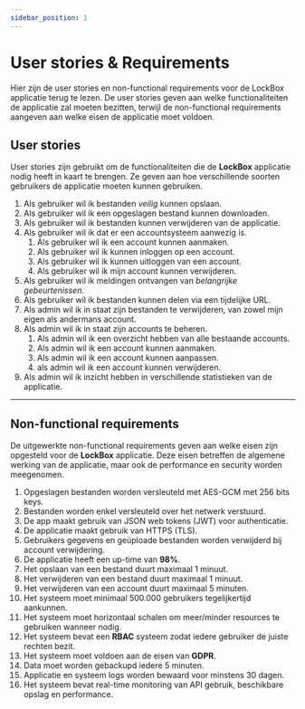```yaml
---
sidebar_position: 1
---
```

# User stories & Requirements 

Hier zijn de user stories en non-functional requirements voor de LockBox applicatie terug te lezen. De user stories geven aan welke functionaliteiten de applicatie zal moeten bezitten, terwijl de non-functional requirements aangeven aan welke eisen de applicatie moet voldoen. 

## User stories

User stories zijn gebruikt om de functionaliteiten die de **LockBox** applicatie nodig heeft in kaart te brengen. Ze geven aan hoe verschillende soorten gebruikers de applicatie moeten kunnen gebruiken. 

1. Als gebruiker wil ik bestanden *veilig* kunnen opslaan.
2. Als gebruiker wil ik een opgeslagen bestand kunnen downloaden.
3. Als gebruiker wil ik bestanden kunnen verwijderen van de applicatie.
4. Als gebruiker wil ik dat er een accountsysteem aanwezig is.
	1. Als gebruiker wil ik een account kunnen aanmaken.
	2. Als gebruiker wil ik kunnen inloggen op een account.
	3. Als gebruiker wil ik kunnen uitloggen van een account.
	4. Als gebruiker wil ik mijn account kunnen verwijderen.
5. Als gebruiker wil ik meldingen ontvangen van *belangrijke gebeurtenissen*. 
6. Als gebruiker wil ik bestanden kunnen delen via een tijdelijke URL.
7. Als admin wil ik in staat zijn bestanden te verwijderen, van zowel mijn eigen als andermans account.
8. Als admin wil ik in staat zijn accounts te beheren.
	1. Als admin wil ik een overzicht hebben van alle bestaande accounts.
	2. Als admin wil ik een account kunnen aanmaken.
	3. Als admin wil ik een account kunnen aanpassen.
	4. als admin wil ik een account kunnen verwijderen.
9. Als admin wil ik inzicht hebben in verschillende statistieken van de applicatie. 

---
## Non-functional requirements

De uitgewerkte non-functional requirements geven aan welke eisen zijn opgesteld voor de **LockBox** applicatie. Deze eisen betreffen de algemene werking van de applicatie, maar ook de performance en security worden meegenomen.

1. Opgeslagen bestanden worden versleuteld met AES-GCM met 256 bits keys.
2. Bestanden worden enkel versleuteld over het netwerk verstuurd.
3. De app maakt gebruik van JSON web tokens (JWT) voor authenticatie.
4. De applicatie maakt gebruik van HTTPS (TLS).
5. Gebruikers gegevens en geüploade bestanden worden verwijderd bij account verwijdering. 
6. De applicatie heeft een up-time van **98%**.
7. Het opslaan van een bestand duurt maximaal 1 minuut. 
8. Het verwijderen van een bestand duurt maximaal 1 minuut.
9. Het verwijderen van een account duurt maximaal 5 minuten.
10. Het systeem moet minimaal 500.000 gebruikers tegelijkertijd aankunnen.
11. Het systeem moet horizontaal schalen om meer/minder resources te gebruiken wanneer nodig. 
12. Het systeem bevat een **RBAC** systeem zodat iedere gebruiker de juiste rechten bezit. 
13. Het systeem moet voldoen aan de eisen van **GDPR**.
14. Data moet worden gebackupd iedere 5 minuten.
15. Applicatie en systeem logs worden bewaard voor minstens 30 dagen.
16. Het systeem bevat real-time monitoring van API gebruik, beschikbare opslag en performance.
